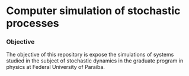 # Computer simulation of stochastic processes

### Objective

The objective of this repository is expose the simulations of systems studied in the subject of stochastic dynamics in the graduate program in physics at Federal University of Paraíba.